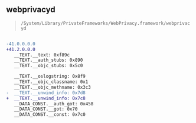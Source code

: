 ## webprivacyd

> `/System/Library/PrivateFrameworks/WebPrivacy.framework/webprivacyd`

```diff

-41.0.0.0.0
+41.2.0.0.0
   __TEXT.__text: 0xf89c
   __TEXT.__auth_stubs: 0x890
   __TEXT.__objc_stubs: 0x5c0

   __TEXT.__oslogstring: 0x8f9
   __TEXT.__objc_classname: 0x1
   __TEXT.__objc_methname: 0x3c3
-  __TEXT.__unwind_info: 0x7d8
+  __TEXT.__unwind_info: 0x7c8
   __DATA_CONST.__auth_got: 0x458
   __DATA_CONST.__got: 0x70
   __DATA_CONST.__const: 0x7c0

```
